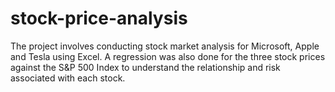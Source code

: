 # stock-price-analysis
The project involves conducting stock market analysis for Microsoft, Apple and Tesla using Excel.  A regression was also done for the three stock prices against the S&amp;P 500 Index to understand the relationship and risk associated with each stock.
